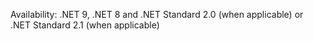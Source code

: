 Availability: .NET 9, .NET 8 and .NET Standard 2.0 (when applicable) or .NET Standard 2.1 (when applicable)